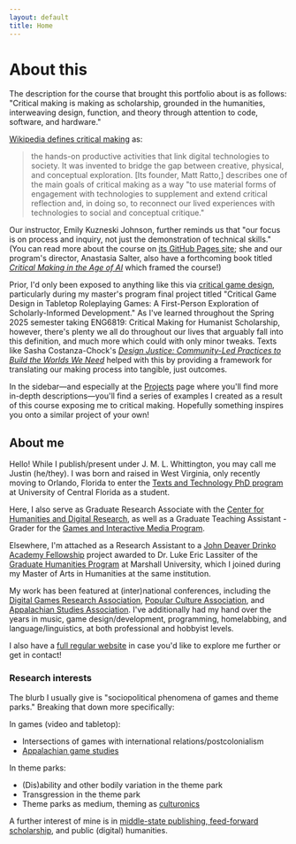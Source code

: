 ```yaml
---
layout: default
title: Home
---
```


# About this
The description for the course that brought this portfolio about is as follows: "Critical making is making as scholarship, grounded in the humanities, interweaving design, function, and theory through attention to code, software, and hardware."

[Wikipedia defines critical making](https://en.wikipedia.org/w/index.php?title=Critical_making&oldid=1281587504) as:
> the hands-on productive activities that link digital technologies to society. It was invented to bridge the gap between creative, physical, and conceptual exploration. [Its founder, Matt Ratto,] describes one of the main goals of critical making as a way "to use material forms of engagement with technologies to supplement and extend critical reflection and, in doing so, to reconnect our lived experiences with technologies to social and conceptual critique."

Our instructor, Emily Kuzneski Johnson, further reminds us that "our focus is on process and inquiry, not just the demonstration of technical skills." (You can read more about the course on [its GitHub Pages site](https://ekjphd.github.io/Critical-Making-Schedule-2025/); she and our program's director, Anastasia Salter, also have a forthcoming book titled [*Critical Making in the Age of AI*](https://services.publishing.umich.edu/Books/C/Critical-Making-in-the-Age-of-AI3) which framed the course!)

Prior, I'd only been exposed to anything like this via [critical game design](https://doi.org/10.1162/desi_e_00702), particularly during my master's program final project titled "Critical Game Design in Tabletop Roleplaying Games: A First-Person Exploration of Scholarly-Informed Development." As I've learned throughout the Spring 2025 semester taking ENG6819: Critical Making for Humanist Scholarship, however, there's plenty we all do throughout our lives that arguably fall into this definition, and much more which could with only minor tweaks. Texts like Sasha Costanza-Chock's [*Design Justice: Community-Led Practices to Build the Worlds We Need*](https://designjustice.mitpress.mit.edu/) helped with this by providing a framework for translating our making process into tangible, just outcomes.

In the sidebar—and especially at the [Projects](https://jmlwhittington.github.io/TT_CriticalMaking_Portfolio/Projects/) page where you'll find more in-depth descriptions—you'll find a series of examples I created as a result of this course exposing me to critical making. Hopefully something inspires you onto a similar project of your own!

## About me
Hello! While I publish/present under J. M. L. Whittington, you may call me Justin (he/they). I was born and raised in West Virginia, only recently moving to Orlando, Florida to enter the [Texts and Technology PhD program ](https://cah.ucf.edu/textstech/) at University of Central Florida as a student.

Here, I also serve as Graduate Research Associate with the [Center for Humanities and Digital Research](https://chdr.cah.ucf.edu/), as well as a Graduate Teaching Assistant - Grader for the [Games and Interactive Media Program](https://communication.ucf.edu/games-and-interactive-media/).

Elsewhere, I'm attached as a Research Assistant to a [John Deaver Drinko Academy Fellowship](https://www.marshall.edu/drinko/) project awarded to Dr. Luke Eric Lassiter of the [Graduate Humanities Program](https://www.marshall.edu/graduatehumanities/) at Marshall University, which I joined during my Master of Arts in Humanities at the same institution.

My work has been featured at (inter)national conferences, including the [Digital Games Research Association](https://digra.org/), [Popular Culture Association](https://pcaaca.org/default.aspx), and [Appalachian Studies Association](https://www.appalachianstudies.org/). I've additionally had my hand over the years in music, game design/development, programming, homelabbing, and language/linguistics, at both professional and hobbyist levels.

I also have a [full regular website](https://jmlwhittington.com/) in case you'd like to explore me further or get in contact!

### Research interests
The blurb I usually give is "sociopolitical phenomena of games and theme parks." Breaking that down more specifically:

In games (video and tabletop):
- Intersections of games with international relations/postcolonialism
- [Appalachian game studies](https://groups.google.com/g/appalachian-game-studies)

In theme parks:
- (Dis)ability and other bodily variation in the theme park
- Transgression in the theme park
- Theme parks as medium, theming as [culturonics](https://filosofia.dickinson.edu/encyclopedia/culturonics/)

A further interest of mine is in [middle-state publishing, feed-forward scholarship](https://www.firstpersonscholar.com/feed-forward-scholarship/), and public (digital) humanities.
